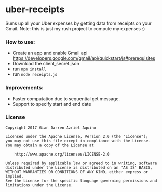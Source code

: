 # uber-receipts
Sums up all your Uber expenses by getting data from receipts on your Gmail.
Note: this is just my rush project to compute my expenses :)

### How to use:
* Create an app and enable Gmail api https://developers.google.com/gmail/api/quickstart/js#prerequisites
* Download the client_secret.json
* run `npm install`
* run `node receipts.js`

### Improvements:
* Faster computation due to sequential get message.
* Support to specify start and end date

### License
```
Copyright 2017 Gian Darren Azriel Aquino

Licensed under the Apache License, Version 2.0 (the "License");
you may not use this file except in compliance with the License.
You may obtain a copy of the License at

    http://www.apache.org/licenses/LICENSE-2.0

Unless required by applicable law or agreed to in writing, software
distributed under the License is distributed on an "AS IS" BASIS,
WITHOUT WARRANTIES OR CONDITIONS OF ANY KIND, either express or implied.
See the License for the specific language governing permissions and
limitations under the License.
```
